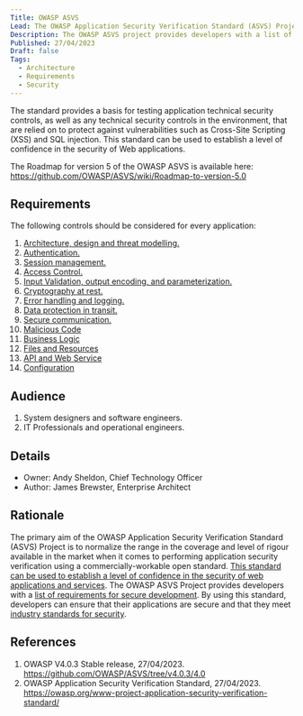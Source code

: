 ```yaml
---
Title: OWASP ASVS
Lead: The OWASP Application Security Verification Standard (ASVS) Project provides a basis for testing web application technical security controls and also provides developers with a list of requirements for secure development
Description: The OWASP ASVS project provides developers with a list of requirements for secure development and testable security controls.
Published: 27/04/2023
Draft: false
Tags:
  - Architecture
  - Requirements
  - Security
---
```


The standard provides a basis for testing application technical security controls, as well as any technical security controls in the environment, that are relied on to protect against vulnerabilities such as Cross-Site Scripting (XSS) and SQL injection. This standard can be used to establish a level of confidence in the security of Web applications.

The Roadmap for version 5 of the OWASP ASVS is available here: <https://github.com/OWASP/ASVS/wiki/Roadmap-to-version-5.0>

## Requirements

The following controls should be considered for every application:

1. [Architecture, design and threat modelling.](https://github.com/OWASP/ASVS/blob/v4.0.3/4.0/en/0x10-V1-Architecture.md)
2. [Authentication.](https://github.com/OWASP/ASVS/blob/v4.0.3/4.0/en/0x11-V2-Authentication.md)
3. [Session management.](https://github.com/OWASP/ASVS/blob/v4.0.3/4.0/en/0x12-V3-Session-management.md)
4. [Access Control.](https://github.com/OWASP/ASVS/blob/v4.0.3/4.0/en/0x12-V4-Access-Control.md)
5. [Input Validation, output encoding, and parameterization.](https://github.com/OWASP/ASVS/blob/v4.0.3/4.0/en/0x13-V5-Validation-Sanitization-Encoding.md)
6. [Cryptography at rest.](https://github.com/OWASP/ASVS/blob/v4.0.3/4.0/en/0x14-V6-Cryptography.md)
7. [Error handling and logging.](https://github.com/OWASP/ASVS/blob/v4.0.3/4.0/en/0x15-V7-Error-Logging.md)
8. [Data protection in transit.](https://github.com/OWASP/ASVS/blob/v4.0.3/4.0/en/0x16-V8-Data-Protection.md)
9. [Secure communication.](https://github.com/OWASP/ASVS/blob/v4.0.3/4.0/en/0x17-V9-Communications.md)
10. [Malicious Code](https://github.com/OWASP/ASVS/blob/v4.0.3/4.0/en/0x18-V10-Malicious.md)
11. [Business Logic](https://github.com/OWASP/ASVS/blob/v4.0.3/4.0/en/0x19-V11-BusLogic.md)
12. [Files and Resources](https://github.com/OWASP/ASVS/blob/v4.0.3/4.0/en/0x20-V12-Files-Resources.md)
13. [API and Web Service](https://github.com/OWASP/ASVS/blob/v4.0.3/4.0/en/0x21-V13-API.md)
14. [Configuration](https://github.com/OWASP/ASVS/blob/v4.0.3/4.0/en/0x22-V14-Config.md)

## Audience

  1. System designers and software engineers.
  2. IT Professionals and operational engineers.

## Details

* Owner: Andy Sheldon, Chief Technology Officer
* Author: James Brewster, Enterprise Architect

## Rationale

The primary aim of the OWASP Application Security Verification Standard (ASVS) Project is to normalize the range in the coverage and level of rigour available in the market when it comes to performing application security verification using a commercially-workable open standard. [This standard can be used to establish a level of confidence in the security of web applications and services](https://owasp.org/www-pdf-archive/OWASP_ASVS_Standard_2008.pdf). The OWASP ASVS Project provides developers with a [list of requirements for secure development](https://owasp.org/www-project-application-security-verification-standard/). By using this standard, developers can ensure that their applications are secure and that they meet [industry standards for security](https://www.briskinfosec.com/blogs/blogsdetail/What-is-the-difference-between-OWASP-Top-10-and-ASVS-Security-Audit).

## References

1. OWASP V4.0.3 Stable release, 27/04/2023. <https://github.com/OWASP/ASVS/tree/v4.0.3/4.0>
2. OWASP Application Security Verification Standard, 27/04/2023. <https://owasp.org/www-project-application-security-verification-standard/>
